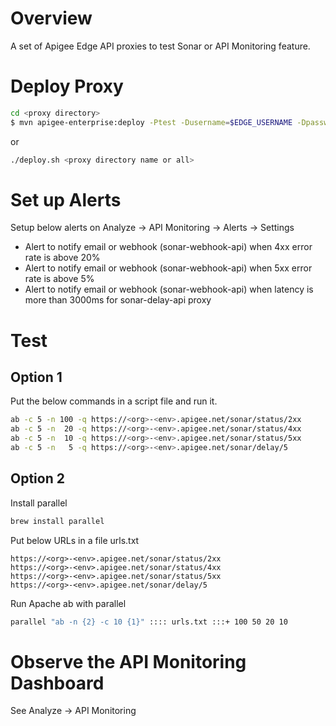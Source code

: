 # Overview
A set of Apigee Edge API proxies to test Sonar or API Monitoring feature.


# Deploy Proxy

```sh
cd <proxy directory>
$ mvn apigee-enterprise:deploy -Ptest -Dusername=$EDGE_USERNAME -Dpassword=$EDGE_PASSWORD -Dorg=$EDGE_ORG -Denv=$EDGE_ENV
```

or

```sh
./deploy.sh <proxy directory name or all>
```

# Set up Alerts

Setup below alerts on Analyze -> API Monitoring -> Alerts -> Settings

- Alert to notify email or webhook (sonar-webhook-api) when 4xx error rate is above 20%
- Alert to notify email or webhook (sonar-webhook-api) when 5xx error rate is above 5%
- Alert to notify email or webhook (sonar-webhook-api) when latency is more than 3000ms for sonar-delay-api proxy

# Test

## Option 1

Put the below commands in a script file and run it.

```sh
ab -c 5 -n 100 -q https://<org>-<env>.apigee.net/sonar/status/2xx
ab -c 5 -n  20 -q https://<org>-<env>.apigee.net/sonar/status/4xx
ab -c 5 -n  10 -q https://<org>-<env>.apigee.net/sonar/status/5xx
ab -c 5 -n   5 -q https://<org>-<env>.apigee.net/sonar/delay/5
```

## Option 2

Install parallel

```sh
brew install parallel
```

Put below URLs in a file urls.txt

```
https://<org>-<env>.apigee.net/sonar/status/2xx
https://<org>-<env>.apigee.net/sonar/status/4xx
https://<org>-<env>.apigee.net/sonar/status/5xx
https://<org>-<env>.apigee.net/sonar/delay/5
```

Run Apache ab with parallel

```sh
parallel "ab -n {2} -c 10 {1}" :::: urls.txt :::+ 100 50 20 10
```

# Observe the API Monitoring Dashboard
See Analyze -> API Monitoring


